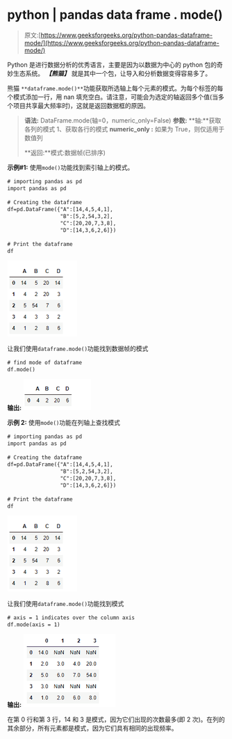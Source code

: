 # python | pandas data frame . mode()

> 原文:[https://www.geeksforgeeks.org/python-pandas-dataframe-mode/](https://www.geeksforgeeks.org/python-pandas-dataframe-mode/)

Python 是进行数据分析的优秀语言，主要是因为以数据为中心的 python 包的奇妙生态系统。 ***【熊猫】*** 就是其中一个包，让导入和分析数据变得容易多了。

熊猫 `**dataframe.mode()**`功能获取所选轴上每个元素的模式。为每个标签的每个模式添加一行，用 nan 填充空白。请注意，可能会为选定的轴返回多个值(当多个项目共享最大频率时)，这就是返回数据框的原因。

> **语法:** DataFrame.mode(轴=0，numeric_only=False)
> **参数:**
> **轴:**获取各列的模式 1、获取各行的模式
> **numeric_only :** 如果为 True，则仅适用于数值列
> 
> **返回:**模式:数据帧(已排序)

**示例#1:** 使用`mode()`功能找到索引轴上的模式。

```
# importing pandas as pd
import pandas as pd

# Creating the dataframe 
df=pd.DataFrame({"A":[14,4,5,4,1],
                 "B":[5,2,54,3,2],
                 "C":[20,20,7,3,8],
                 "D":[14,3,6,2,6]})

# Print the dataframe
df
```

![](img/e2afe8b153c85cb1bf5c21ff28fd66d2.png)

让我们使用`dataframe.mode()`功能找到数据帧的模式

```
# find mode of dataframe 
df.mode()
```

**输出:**
![](img/9d0f3ac4457921cfdbcf0c1048be19ec.png)

**示例 2:** 使用`mode()`功能在列轴上查找模式

```
# importing pandas as pd
import pandas as pd

# Creating the dataframe 
df=pd.DataFrame({"A":[14,4,5,4,1],
                 "B":[5,2,54,3,2],
                 "C":[20,20,7,3,8],
                 "D":[14,3,6,2,6]})

# Print the dataframe
df
```

![](img/e2afe8b153c85cb1bf5c21ff28fd66d2.png)

让我们使用`dataframe.mode()`功能找到模式

```
# axis = 1 indicates over the column axis
df.mode(axis = 1)
```

**输出:**
![](img/3a12c551ad1409bb8f20d47d4af12b75.png)

在第 0 行和第 3 行，14 和 3 是模式，因为它们出现的次数最多(即 2 次)。在列的其余部分，所有元素都是模式，因为它们具有相同的出现频率。
